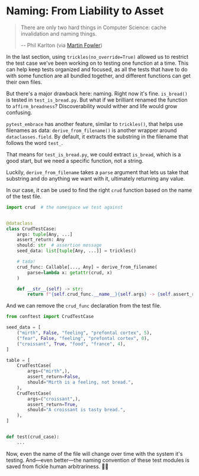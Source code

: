 # Naming: From Liability to Asset

> There are only two hard things in Computer Science: cache    invalidation and naming things.
>
> -- Phil Karlton (via [Martin Fowler](https://martinfowler.com/bliki/TwoHardThings.html))

In the last section, using `trickles(no_override=True)` allowed us to restrict the test case we've been working on to testing one function at a time. This can help keep tests organized and focused, as all the tests that have to do with some function are all bundled together, and different functions can get their own files.

But there's a major drawback here: naming. Right now it's fine. `is_bread()` is tested in `test_is_bread.py`. But what if we brilliant renamed the function to `affirm_breadness`? Discoverability would wither and life would grow confusing.

`pytest_embrace` has another feature, similar to `trickles()`, that helps use filenames as data: `derive_from_filename()` is another wrapper around `dataclasses.field`. By default, it extracts the substring in the filename that follows the word `test_`.

That means for `test_is_bread.py`, we could extract `is_bread`, which is a good start, but we need a specific function, not a string.

Luckily, `derive_from_filename` takes a `parse` argument that lets us take that substring and do anything we want with it, ultimately returning any value.

In our case, it can be used to find the right `crud` function based on the name of the test file.

````python title="test_is_bread.py"
import crud  # the namespace we test against


@dataclass
class CrudTestCase:
    args: tuple[Any, ...]
    assert_return: Any
    should: str  # assertion message
    seed_data: list[tuple[Any, ...]] = trickles()

    # tada!
    crud_func: Callable[..., Any] = derive_from_filename(
        parse=lambda x: getattr(crud, x)
    )

    def __str__(self) -> str:
        return f"{self.crud_func.__name__}{self.args} -> {self.assert_return}"
````

And we can remove the `crud_func` declaration from the test file.

```python title="test_is_bread.py"
from conftest import CrudTestCase

seed_data = [
    ("mirth", False, "feeling", "prefontal cortex", 5),
    ("fear", False, "feeling", "prefontal cortex", 0),
    ("croissant", True, "food", "france", 4),
]

table = [
    CrudTestCase(
        args=("mirth",),
        assert_return=False,
        should="Mirth is a feeling, not bread.",
    ),
    CrudTestCase(
        args=("croissant",),
        assert_return=True,
        should="A croissant is tasty bread.",
    ),
]


def test(crud_case):
    ...
```

Now, even the name of the file will change over time with the system it's testing. And––even better––the naming convention of these test modules is saved from fickle human arbitrariness. 💪🏽
